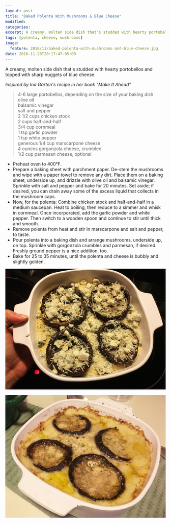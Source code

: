 ```yaml
---
layout: post
title: "Baked Polenta With Mushrooms & Blue Cheese"
modified:
categories:
excerpt: A creamy, molten side dish that's studded with hearty portobellos and topped with sharp nuggets of blue cheese.
tags: [polenta, cheese, mushrooms]
image:
  feature: 2016/11/baked-polenta-with-mushrooms-and-blue-cheese.jpg
date: 2016-11-20T20:17:47-05:00
---
```


A creamy, molten side dish that's studded with hearty portobellos and topped with sharp nuggets of blue cheese.

*Inspired by Ina Garten's recipe in her book "Make It Ahead"*

> 4-6 large portobellos, depending on the size of your baking dish     
> olive oil     
> balsamic vinegar      
> salt and pepper     
> 2 1/2 cups chicken stock     
> 2 cups half-and-half     
> 3/4 cup cornmeal     
> 1 tsp garlic powder     
> 1 tsp white pepper     
> generous 1/4 cup marscarpone cheese     
> 4 ounces gorgonzola cheese, crumbled     
> 1/2 cup parmesan cheese, optional      

* Preheat oven to 400°F.
* Prepare a baking sheet with parchment paper. De-stem the mushrooms and wipe with a paper towel to remove any dirt. Place them on a baking sheet, underside up, and drizzle with olive oil and balsamic vinegar. Sprinkle with salt and pepper and bake for 20 minutes. Set aside; if desired, you can drain away some of the excess liquid that collects in the mushroom caps.
* Now, for the polenta: Combine chicken stock and half-and-half in a medium saucepan. Heat to boiling, then reduce to a simmer and whisk in cornmeal. Once incorporated, add the garlic powder and white pepper. Then switch to a wooden spoon and continue to stir until thick and smooth.
* Remove polenta from heat and stir in marscarpone and salt and pepper, to taste.
* Pour polenta into a baking dish and arrange mushrooms, underside up, on top. Sprinkle with gorgonzola crumbles and parmesan, if desired. Freshly ground pepper is a nice addition, too.
* Bake for 25 to 35 minutes, until the polenta and cheese is bubbly and slightly golden.

<a href="../images/2016/11/baked-polenta-with-mushrooms-and-blue-cheese-2.jpg"><img src="../images/2016/11/baked-polenta-with-mushrooms-and-blue-cheese-2.jpg" alt="Baked Polenta With Mushrooms & Blue Cheese"></a>

<a href="../images/2016/11/baked-polenta-with-mushrooms-and-blue-cheese-3.jpg"><img src="../images/2016/11/baked-polenta-with-mushrooms-and-blue-cheese-3.jpg" alt="Baked Polenta With Mushrooms & Blue Cheese"></a>
